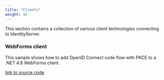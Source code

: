 ```yaml
---
title: "Clients"
weight: 45
---
```


This section contains a collection of various client technologies connecting to IdentityServer.

### WebForms client
This sample shows how to add OpenID Connect code flow with PKCE to a .NET 4.8 WebForms client.

[link to source code](https://github.com/DuendeSoftware/Samples/tree/main/various/clients/WebFormsOidcClient)